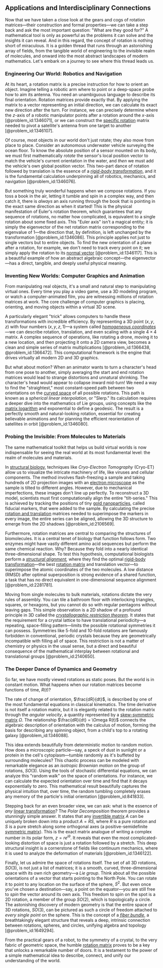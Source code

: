 ## Applications and Interdisciplinary Connections

Now that we have taken a close look at the gears and cogs of rotation matrices—their construction and formal properties—we can take a step back and ask the most important question: "What are they good for?" A mathematical tool is only as powerful as the problems it can solve and the insights it can reveal. And in this regard, the concept of rotation is nothing short of miraculous. It is a golden thread that runs through an astonishing array of fields, from the tangible world of engineering to the invisible realm of molecules, and onward into the most abstract landscapes of modern mathematics. Let's embark on a journey to see where this thread leads us.

### Engineering Our World: Robotics and Navigation

At its heart, a rotation matrix is a precise instruction for how to orient an object. Imagine telling a robotic arm where to point or a deep-space probe how to aim its antenna. You need an unambiguous language to describe its final orientation. Rotation matrices provide exactly that. By applying the matrix to a vector representing an initial direction, we can calculate its exact new direction after the turn. For instance, we can precisely determine where the $z$-axis of a robotic manipulator points after a rotation around the $x$-axis [@problem_id:1346071], or we can construct the [specific rotation](@article_id:175476) matrix needed to pivot a satellite's antenna from one target to another [@problem_id:1346107].

Of course, most objects in our world don't just rotate; they also move from place to place. Consider an autonomous underwater vehicle surveying the ocean floor. To know the absolute position of a sensor mounted on its body, we must first mathematically *rotate* the sensor's local position vector to match the vehicle's current orientation in the water, and *then* we must add the vehicle's own global position vector. This two-part dance of rotation followed by translation is the essence of a *[rigid-body transformation](@article_id:149902)*, and it is the fundamental calculation underpinning all of robotics, mechanics, and navigation [@problem_id:1346076].

But something truly wonderful happens when we compose rotations. If you toss a book in the air, letting it tumble and spin in a complex way, and then catch it, there is *always* an axis running through the book that is pointing in the exact same direction as when it started! This is the physical manifestation of Euler's rotation theorem, which guarantees that any sequence of rotations, no matter how complicated, is equivalent to a single rotation about some fixed axis. This "Euler axis" isn't a magical entity; it is simply the eigenvector of the net rotation matrix corresponding to the eigenvalue of 1—the direction that, by definition, is left unchanged by the transformation [@problem_id:1346086]. This principle applies not just to single vectors but to entire objects. To find the new orientation of a plane after a rotation, for example, we don't need to track every point on it; we simply apply the rotation to its [normal vector](@article_id:263691) [@problem_id:1346117]. This is a beautiful example of how an abstract algebraic concept—the eigenvector—has a direct, tangible, and deeply useful physical meaning.

### Inventing New Worlds: Computer Graphics and Animation

From manipulating real objects, it's a small and natural step to manipulating virtual ones. Every time you play a video game, use a 3D modeling program, or watch a computer-animated film, you are witnessing millions of rotation matrices at work. The core challenge of computer graphics is placing, orienting, and moving objects within a virtual 3D scene.

A particularly elegant "trick" allows computers to handle these transformations with incredible efficiency. By representing a 3D point $(x, y, z)$ with four numbers $(x, y, z, 1)$—a system called *[homogeneous coordinates](@article_id:154075)*—we can describe rotation, translation, and even scaling with a single $4 \times 4$ matrix. A complex sequence of operations, like rotating a drone, moving it to a new location, and then projecting it onto a 2D camera view, becomes a clean and simple series of matrix multiplications [@problem_id:1366438, @problem_id:1366472]. This computational framework is the engine that drives virtually all modern 2D and 3D graphics.

But what about motion? When an animator wants to turn a character's head from one pose to another, simply averaging the start and end rotation matrices would lead to strange distortions and unnatural shrinking. The character's head would appear to collapse inward mid-turn! We need a way to find the "straightest," most constant-speed path between two orientations on the [curved space](@article_id:157539) of all possible rotations. This path is known as a *spherical linear interpolation*, or "Slerp." Its calculation requires a deeper dive into the mathematics of Lie groups, using concepts like the [matrix logarithm](@article_id:168547) and exponential to define a geodesic. The result is a perfectly smooth and natural-looking rotation, essential for creating believable animations and for planning the efficient reorientation of satellites in orbit [@problem_id:1346080].

### Probing the Invisible: From Molecules to Materials

The same mathematical toolkit that helps us build virtual worlds is now indispensable for seeing the real world at its most fundamental level: the realm of molecules and materials.

In [structural biology](@article_id:150551), techniques like *Cryo-Electron Tomography* (Cryo-ET) allow us to visualize the intricate machinery of life, like viruses and cellular components. The method involves flash-freezing a sample and taking hundreds of 2D projection images with an [electron microscope](@article_id:161166) as the sample is tilted to different angles. However, due to mechanical imperfections, these images don't line up perfectly. To reconstruct a 3D model, scientists must first computationally align the entire "tilt-series." This is achieved by tracking the positions of tiny [gold nanoparticles](@article_id:160479), called fiducial markers, that were added to the sample. By calculating the precise [rotation and translation](@article_id:175500) matrices needed to superimpose the markers in every image, the entire series can be aligned, allowing the 3D structure to emerge from the 2D shadows [@problem_id:2106569].

Furthermore, rotation matrices are central to comparing the structures of biomolecules. It is a central tenet of biology that function follows form. Two enzymes might have vastly different amino acid sequences but perform the same chemical reaction. Why? Because they fold into a nearly identical three-dimensional shape. To test this hypothesis, computational biologists perform a *[structural alignment](@article_id:164368),* where they find the optimal [rigid-body transformation](@article_id:149902)—the best [rotation matrix](@article_id:139808) and translation vector—to superimpose the atomic coordinates of the two molecules. A low distance (RMSD) after optimal superposition is strong evidence of a shared function, a task that has no direct equivalent in one-dimensional sequence alignment [@problem_id:2281781].

Moving from single molecules to bulk materials, rotations dictate the very rules of assembly. You can tile a bathroom floor with interlocking triangles, squares, or hexagons, but you cannot do so with regular pentagons without leaving gaps. This simple observation is a 2D shadow of a profound principle in 3D called the *[crystallographic restriction theorem](@article_id:137295)*. It states that the requirement for a crystal lattice to have translational periodicity—a repeating, space-filling pattern—limits the possible rotational symmetries it can possess. Symmetries like 5-fold and 10-fold rotations are famously forbidden in conventional, periodic crystals because they are geometrically incompatible with filling all of space. This restriction is not a matter of chemistry or physics in the usual sense, but a direct and beautiful consequence of the mathematical interplay between rotational and translational groups [@problem_id:2140650].

### The Deeper Dance of Dynamics and Geometry

So far, we have mostly viewed rotations as static poses. But the world is in constant motion. What happens when our rotation matrices become functions of time, $R(t)$?

The rate of change of orientation, $\frac{dR}{dt}$, is described by one of the most fundamental equations in classical kinematics. The time derivative is not itself a rotation matrix, but it is elegantly related to the rotation matrix through the *angular velocity*, a quantity represented by a [skew-symmetric matrix](@article_id:155504) $\Omega$. The relationship $\frac{dR}{dt} = \Omega R(t)$ connects the algebraic description of orientation with the calculus of motion, forming the basis for describing any spinning object, from a child's top to a rotating galaxy [@problem_id:1346088].

This idea extends beautifully from deterministic motion to random motion. How does a microscopic particle—say, a speck of dust in sunlight or a protein in the cell's cytoplasm—tumble randomly as it's buffeted by surrounding molecules? This chaotic process can be modeled with remarkable elegance as an *isotropic Brownian motion* on the group of rotations, $SO(3)$. Using the tools of stochastic differential equations, we can analyze this "random walk" on the space of orientations. For instance, we can calculate the expected orientation over time and find that it decays exponentially to zero. This mathematical result beautifully captures the physical intuition that, over time, the random tumbling completely erases any memory of the particle's initial orientation [@problem_id:841833].

Stepping back for an even broader view, we can ask: what is the essence of *any* [linear transformation](@article_id:142586)? The *Polar Decomposition* theorem provides a stunningly simple answer. It states that any [invertible matrix](@article_id:141557) $A$ can be uniquely broken down into a product $A=RS$, where $R$ is a pure rotation and $S$ is a pure stretch along some orthogonal axes (a positive-semidefinite [symmetric matrix](@article_id:142636)). This is the exact matrix analogue of writing a complex number in its polar form, $z=re^{i\theta}$. It reveals that even the most complicated-looking distortion of space is just a rotation followed by a stretch. This deep structural insight is a cornerstone of fields like continuum mechanics, where it is used to analyze the deformation of materials [@problem_id:1346122].

Finally, let us admire the space of rotations itself. The set of all 3D rotations, $SO(3)$, is not just a list of matrices; it is a smooth, curved, three-dimensional space with its own rich geometry—a *Lie group*. Think about all the possible orientations of a vector that starts pointing to the North Pole. You can rotate it to point to any location on the surface of the sphere, $S^2$. But even once you've chosen a destination—say, a point on the equator—you are still free to *spin* the vector around its own axis. This freedom to spin on the spot is a 2D rotation, a member of the group $SO(2)$, which is topologically a circle. The astonishing discovery of modern geometry is that the entire space of 3D rotations, $SO(3)$, can be pictured as such a circle of freedom attached to *every single point* on the sphere. This is the concept of a *[fiber bundle](@article_id:153282)*, a breathtakingly elegant structure that reveals a deep, intrinsic connection between rotations, spheres, and circles, unifying algebra and topology [@problem_id:1649294].

From the practical gears of a robot, to the symmetry of a crystal, to the very fabric of geometric space, the humble [rotation matrix](@article_id:139808) proves to be a key that unlocks a remarkable number of doors. It is a testament to the power of a simple mathematical idea to describe, connect, and unify our understanding of the world.